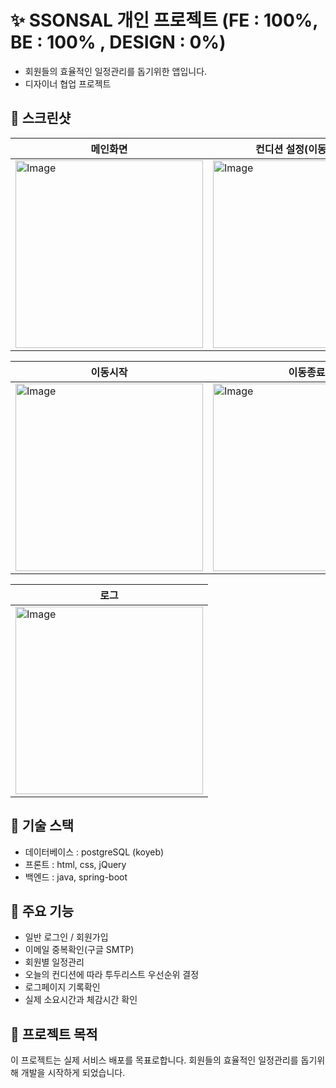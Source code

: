 # ✨ SSONSAL 개인 프로젝트 (FE : 100%, BE : 100% , DESIGN : 0%) 
- 회원들의 효율적인 일정관리를 돕기위한 앱입니다.
- 디자이너 협업 프로젝트

## 📸 스크린샷

| 메인화면 | 컨디션 설정(이동시작시) |
|-------------|-------------|
| <img width="300" alt="Image" src="https://github.com/user-attachments/assets/2563c134-b09d-4c06-b6d1-6e6fe3f110e8" /> | <img width="300" alt="Image" src="https://github.com/user-attachments/assets/2935cd6b-c3f5-4449-953a-2ff92b9ac638" /> |

| 이동시작 | 이동종료 |
|-------------|-------------|
| <img width="300" alt="Image" src="https://github.com/user-attachments/assets/f6b3c0b0-773c-460f-b4df-5b31118543a0" /> | <img width="300" alt="Image" src="https://github.com/user-attachments/assets/7704aef5-fabf-4cc4-9e36-f96e324d77dd" /> |

| 로그 |
|-------------|
| <img width="300" alt="Image" src="https://github.com/user-attachments/assets/20534132-eca8-4db1-99d7-3762ee49a7a5" /> |
## 🧰 기술 스택

- 데이터베이스 : postgreSQL (koyeb)
- 프론트 : html, css, jQuery
- 백엔드 : java, spring-boot

## 🔐 주요 기능

- 일반 로그인 / 회원가입
- 이메일 중복확인(구글 SMTP)
- 회원별 일정관리
- 오늘의 컨디션에 따라 투두리스트 우선순위 결정
- 로그페이지 기록확인
- 실제 소요시간과 체감시간 확인

## 🚀 프로젝트 목적

이 프로젝트는 실제 서비스 배포를 목표로합니다.
회원들의 효율적인 일정관리를 돕기위해 개발을 시작하게 되었습니다.
